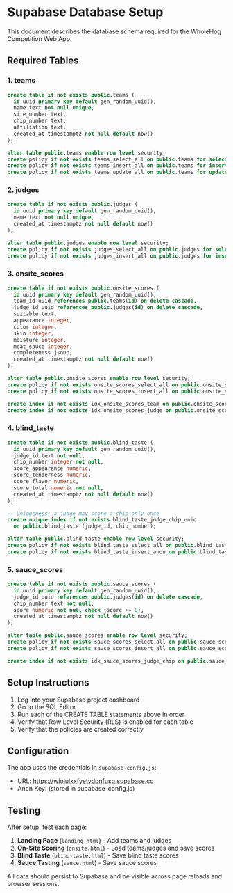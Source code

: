 # Supabase Database Setup

This document describes the database schema required for the WholeHog Competition Web App.

## Required Tables

### 1. teams
```sql
create table if not exists public.teams (
  id uuid primary key default gen_random_uuid(),
  name text not null unique,
  site_number text,
  chip_number text,
  affiliation text,
  created_at timestamptz not null default now()
);

alter table public.teams enable row level security;
create policy if not exists teams_select_all on public.teams for select using (true);
create policy if not exists teams_insert_all on public.teams for insert with check (true);
create policy if not exists teams_update_all on public.teams for update using (true);
```

### 2. judges
```sql
create table if not exists public.judges (
  id uuid primary key default gen_random_uuid(),
  name text not null unique,
  created_at timestamptz not null default now()
);

alter table public.judges enable row level security;
create policy if not exists judges_select_all on public.judges for select using (true);
create policy if not exists judges_insert_all on public.judges for insert with check (true);
```

### 3. onsite_scores
```sql
create table if not exists public.onsite_scores (
  id uuid primary key default gen_random_uuid(),
  team_id uuid references public.teams(id) on delete cascade,
  judge_id uuid references public.judges(id) on delete cascade,
  suitable text,
  appearance integer,
  color integer,
  skin integer,
  moisture integer,
  meat_sauce integer,
  completeness jsonb,
  created_at timestamptz not null default now()
);

alter table public.onsite_scores enable row level security;
create policy if not exists onsite_scores_select_all on public.onsite_scores for select using (true);
create policy if not exists onsite_scores_insert_all on public.onsite_scores for insert with check (true);

create index if not exists idx_onsite_scores_team on public.onsite_scores (team_id);
create index if not exists idx_onsite_scores_judge on public.onsite_scores (judge_id);
```

### 4. blind_taste
```sql
create table if not exists public.blind_taste (
  id uuid primary key default gen_random_uuid(),
  judge_id text not null,
  chip_number integer not null,
  score_appearance numeric,
  score_tenderness numeric,
  score_flavor numeric,
  score_total numeric not null,
  created_at timestamptz not null default now()
);

-- Uniqueness: a judge may score a chip only once
create unique index if not exists blind_taste_judge_chip_uniq
  on public.blind_taste (judge_id, chip_number);

alter table public.blind_taste enable row level security;
create policy if not exists blind_taste_select_all on public.blind_taste for select using (true);
create policy if not exists blind_taste_insert_anon on public.blind_taste for insert with check (true);
```

### 5. sauce_scores
```sql
create table if not exists public.sauce_scores (
  id uuid primary key default gen_random_uuid(),
  judge_id uuid references public.judges(id) on delete cascade,
  chip_number text not null,
  score numeric not null check (score >= 0),
  created_at timestamptz not null default now()
);

alter table public.sauce_scores enable row level security;
create policy if not exists sauce_scores_select_all on public.sauce_scores for select using (true);
create policy if not exists sauce_scores_insert_all on public.sauce_scores for insert with check (true);

create index if not exists idx_sauce_scores_judge_chip on public.sauce_scores (judge_id, chip_number);
```

## Setup Instructions

1. Log into your Supabase project dashboard
2. Go to the SQL Editor
3. Run each of the CREATE TABLE statements above in order
4. Verify that Row Level Security (RLS) is enabled for each table
5. Verify that the policies are created correctly

## Configuration

The app uses the credentials in `supabase-config.js`:
- URL: https://wiolulxxfyetvdpnfusq.supabase.co
- Anon Key: (stored in supabase-config.js)

## Testing

After setup, test each page:
1. **Landing Page** (`landing.html`) - Add teams and judges
2. **On-Site Scoring** (`onsite.html`) - Load teams/judges and save scores
3. **Blind Taste** (`blind-taste.html`) - Save blind taste scores
4. **Sauce Tasting** (`sauce.html`) - Save sauce scores

All data should persist to Supabase and be visible across page reloads and browser sessions.
